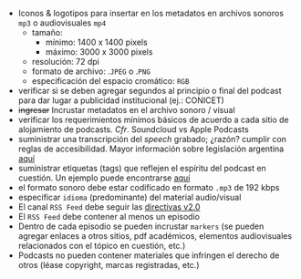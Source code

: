 * Iconos & logotipos para insertar en los metadatos en archivos sonoros `mp3` o audiovisuales `mp4`
	- tamaño: 
		* mínimo: 1400 x 1400 pixels
		* máximo: 3000 x 3000 pixels
	- resolución: 72 dpi
	- formato de archivo: .`JPEG` o .`PNG`
    - especificación del espacio cromático: `RGB`
* verificar si se deben agregar segundos al principio o final del podcast para dar lugar a publicidad institucional (ej.: CONICET)
* ~~ingresar~~ Incrustar metadatos en el archivo sonoro / visual 
* verificar los requerimientos mínimos básicos de acuerdo a cada sitio de alojamiento de podcasts. _Cfr_. Soundcloud vs Apple Podcasts
* suministrar una transcripción del _speech_ grabado; ¿razón? cumplir con reglas de accesibilidad. Mayor información sobre legislación argentina [aquí](https://www.argentina.gob.ar/justicia/derechofacil/leysimple/accesibilidad-paginas-internet)
* suministrar etiquetas (tags) que reflejen el espíritu del podcast en cuestión. Un ejemplo puede encontrarse [aquí](https://soundcloud.com/wyssinstitute/sets/disruptive)
* el formato sonoro debe estar codificado en formato `.mp3` de 192 kbps
* especificar `idioma` (predominante) del material audio/visual
* El canal `RSS Feed` debe seguir las [directivas v2.0](https://validator.w3.org/feed/docs/rss2.html)
* El `RSS Feed` debe contener al menos un episodio
* Dentro de cada episodio se pueden incrustar `markers` (se pueden agregar enlaces a otros sitios, pdf académicos, elementos audiovisuales relacionados con el tópico en cuestión, etc.)
* Podcasts no pueden contener materiales que infringen el derecho de otros (léase copyright, marcas registradas, etc.)
